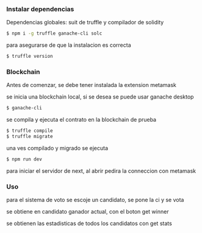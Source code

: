 ### Instalar dependencias

Dependencias globales: suit de truffle y compilador de solidity
```bash
$ npm i -g truffle ganache-cli solc
```
para asegurarse de que la instalacion es correcta
```bash
$ truffle version
```

### Blockchain

Antes de comenzar, se debe tener instalada la extension metamask

se inicia una blockchain local, si se desea se puede usar ganache desktop
```bash
$ ganache-cli
```

se compila y ejecuta el contrato en la blockchain de prueba
```bash
$ truffle compile
$ truffle migrate
```

una ves compilado y migrado se ejecuta
```bash
$ npm run dev
```
para iniciar el servidor de next, al abrir pedira la conneccion con metamask

### Uso
para el sistema de voto se escoje un candidato, se pone la ci y se vota

se obtiene en candidato ganador actual, con el boton get winner

se obtienen las estadisticas de todos los candidatos con get stats